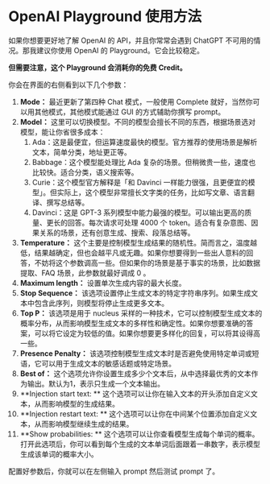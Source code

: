 # OpenAI Playground 使用方法

如果你想要更好地了解 OpenAI 的 API，并且你常常会遇到 ChatGPT 不可用的情况。那我建议你使用 OpenAI 的 Playground。它会比较稳定。

**但需要注意，这个 Playground 会消耗你的免费 Credit。**

你会在界面的右侧看到以下几个参数：

1. **Mode：** 最近更新了第四种 Chat 模式，一般使用 Complete 就好，当然你可以用其他模式，其他模式能通过 GUI 的方式辅助你撰写 prompt。
2. **Model：** 这里可以切换模型。不同的模型会擅长不同的东西，根据场景选对模型，能让你省很多成本：
   1. Ada：这是最便宜，但运算速度最快的模型。官方推荐的使用场景是解析文本，简单分类，地址更正等。
   2. Babbage：这个模型能处理比 Ada 复杂的场景。但稍微贵一些，速度也比较快。适合分类，语义搜索等。
   3. Curie：这个模型官方解释是「和 Davinci 一样能力很强，且更便宜的模型」。但实际上，这个模型非常擅长文字类的任务，比如写文章、语言翻译、撰写总结等。
   4. Davinci：这是 GPT-3 系列模型中能力最强的模型。可以输出更高的质量、更长的回答。每次请求可处理 4000 个 token。适合有复杂意图、因果关系的场景，还有创意生成、搜索、段落总结等。
3. **Temperature：** 这个主要是控制模型生成结果的随机性。简而言之，温度越低，结果越确定，但也会越平凡或无趣。如果你想要得到一些出人意料的回答，不妨将这个参数调高一些。但如果你的场景是基于事实的场景，比如数据提取、FAQ 场景，此参数就最好调成 0 。
4. **Maximum length：** 设置单次生成内容的最大长度。
5. **Stop Sequence：** 该选项设置停止生成文本的特定字符串序列。如果生成文本中包含此序列，则模型将停止生成更多文本。
6. **Top P：** 该选项是用于 nucleus 采样的一种技术，它可以控制模型生成文本的概率分布，从而影响模型生成文本的多样性和确定性。如果你想要准确的答案，可以将它设定为较低的值。如果你想要更多样化的回复，可以将其设得高一些。
7. **Presence Penalty：** 该选项控制模型生成文本时是否避免使用特定单词或短语，它可以用于生成文本的敏感话题或特定场景。
8. **Best of：** 这个选项允许你设置生成多少个文本后，从中选择最优秀的文本作为输出。默认为1，表示只生成一个文本输出。
9. \*\*Injection start text: \*\* 这个选项可以让你在输入文本的开头添加自定义文本，从而影响模型的生成结果。
10. \*\*Injection restart text: \*\* 这个选项可以让你在中间某个位置添加自定义文本，从而影响模型继续生成的结果。
11. \*\*Show probabilities: \*\* 这个选项可以让你查看模型生成每个单词的概率。打开此选项后，你可以看到每个生成的文本单词后面跟着一串数字，表示模型生成该单词的概率大小。

配置好参数后，你就可以在左侧输入 prompt 然后测试 prompt 了。
